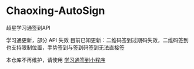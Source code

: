 # Chaoxing-AutoSign

超星学习通签到API

学习通更新，部分 API 失效
目前已知更新：二维码签到过期码失效，二维码签到也支持限制位置，手势签到与签到码签到无法直接签


本仓库不再维护，请使用 [学习通签到小程序](https://github.com/YangRucheng/XTU-Chaoxing-MiniProgram)
